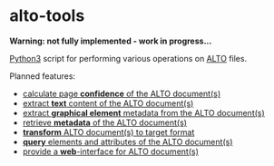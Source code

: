# alto-tools

**Warning: not fully implemented - work in progress...**

[Python3](https://www.python.org/) script for performing various operations on [ALTO](http://www.loc.gov/standards/alto/) files.

Planned features:

* [calculate page **confidence** of the ALTO document(s)](https://github.com/cneud/alto-tools/blob/master/alto_tools.py#L83)
* [extract **text** content of the ALTO document(s)](https://github.com/cneud/alto-tools/blob/master/alto_tools.py#L50)
* [extract **graphical element** metadata from the ALTO document(s)](https://github.com/cneud/alto-tools/blob/master/alto_tools.py#L67)
* [retrieve **metadata** of the ALTO document(s)](https://github.com/cneud/alto-tools/blob/master/alto_tools.py#L133)
* [**transform** ALTO document(s) to target format](https://github.com/cneud/alto-tools/blob/master/alto_tools.py#L105)
* [**query** elements and attributes of the ALTO document(s)](https://github.com/cneud/alto-tools/blob/master/alto_tools.py#L437)
* [provide a **web**-interface for ALTO document(s)](https://github.com/cneud/alto-tools/blob/master/alto_tools.py#L515)
